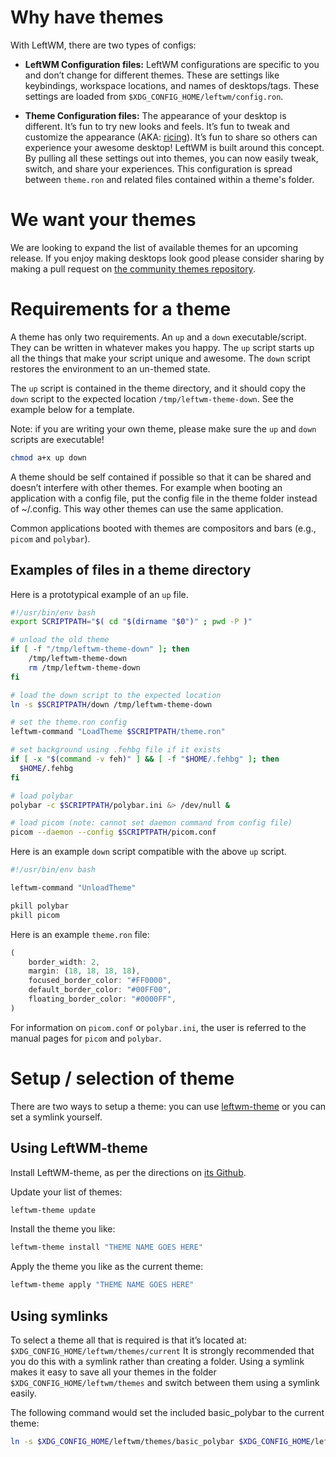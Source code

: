 # Why have themes

With LeftWM, there are two types of configs:
* **LeftWM Configuration files:** LeftWM configurations are specific to you and don’t change for different themes. These are settings like keybindings, workspace locations, and names of desktops/tags. These settings are loaded from `$XDG_CONFIG_HOME/leftwm/config.ron`.

* **Theme Configuration files:** The appearance of your desktop is different. It’s fun to try new looks and feels. It’s fun to tweak and customize the appearance (AKA: [ricing](https://www.reddit.com/r/unixporn/comments/3iy3wd/stupid_question_what_is_ricing/)). It’s fun to share so others can experience your awesome desktop! LeftWM is built around this concept. By pulling all these settings out into themes, you can now easily tweak, switch, and share your experiences. This configuration is spread between `theme.ron` and related files contained within a theme's folder.


# We want your themes

We are looking to expand the list of available themes for an upcoming release. If you enjoy making desktops look good please consider sharing by making a pull request on [the community themes repository](https://github.com/leftwm/leftwm-community-themes).

# Requirements for a theme

A theme has only two requirements. An `up` and a `down` executable/script. They can be written in whatever makes you happy. The `up` script starts up all the things that make your script unique and awesome. The `down` script restores the environment to an un-themed state.

The `up` script is contained in the theme directory, and it should copy the `down` script to the expected location `/tmp/leftwm-theme-down`. See the example below for a template.

Note: if you are writing your own theme, please make sure the `up` and `down` scripts are executable!

```sh
chmod a+x up down
```

A theme should be self contained if possible so that it can be shared and doesn’t interfere with other themes. For example when booting an application with a config file, put the config file in the theme folder instead of ~/.config. This way other themes can use the same application.

Common applications booted with themes are compositors and bars (e.g., `picom` and `polybar`).

## Examples of files in a theme directory

Here is a prototypical example of an `up` file.
```bash
#!/usr/bin/env bash
export SCRIPTPATH="$( cd "$(dirname "$0")" ; pwd -P )"

# unload the old theme
if [ -f "/tmp/leftwm-theme-down" ]; then
	/tmp/leftwm-theme-down
	rm /tmp/leftwm-theme-down
fi

# load the down script to the expected location
ln -s $SCRIPTPATH/down /tmp/leftwm-theme-down

# set the theme.ron config
leftwm-command "LoadTheme $SCRIPTPATH/theme.ron"

# set background using .fehbg file if it exists
if [ -x "$(command -v feh)" ] && [ -f "$HOME/.fehbg" ]; then
  $HOME/.fehbg
fi

# load polybar
polybar -c $SCRIPTPATH/polybar.ini &> /dev/null &

# load picom (note: cannot set daemon command from config file)
picom --daemon --config $SCRIPTPATH/picom.conf
```

Here is an example `down` script compatible with the above `up` script.
```bash
#!/usr/bin/env bash

leftwm-command "UnloadTheme"

pkill polybar
pkill picom
```

Here is an example `theme.ron` file:
```rust
(
	border_width: 2,
	margin: (18, 18, 18, 18),
	focused_border_color: "#FF0000",
	default_border_color: "#00FF00",
	floating_border_color: "#0000FF",
)
```

For information on `picom.conf` or `polybar.ini`, the user is referred to the manual pages for `picom` and `polybar`.

# Setup / selection of theme

There are two ways to setup a theme: you can use [leftwm-theme](https://github.com/leftwm/leftwm-theme/) or you can set a symlink yourself.

## Using LeftWM-theme
Install LeftWM-theme, as per the directions on [its Github](https://github.com/leftwm/leftwm-theme).

Update your list of themes:
```bash
leftwm-theme update
```
Install the theme you like:
```bash
leftwm-theme install "THEME NAME GOES HERE"
```
Apply the theme you like as the current theme:
```bash
leftwm-theme apply "THEME NAME GOES HERE"
```

## Using symlinks

To select a theme all that is required is that it’s located at: `$XDG_CONFIG_HOME/leftwm/themes/current`
It is strongly recommended that you do this with a symlink rather than creating a folder. Using a symlink makes it easy to save all your themes in the folder `$XDG_CONFIG_HOME/leftwm/themes` and switch between them using a symlink easily.

The following command would set the included basic_polybar to the current theme:

```bash
ln -s $XDG_CONFIG_HOME/leftwm/themes/basic_polybar $XDG_CONFIG_HOME/leftwm/themes/current
```
